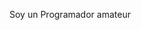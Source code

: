 Soy un Programador amateur

<!--
**cecelce/cecelce** is a ✨ _special_ ✨ repository because its `README.md` (this file) appears on your GitHub profile.
-->
